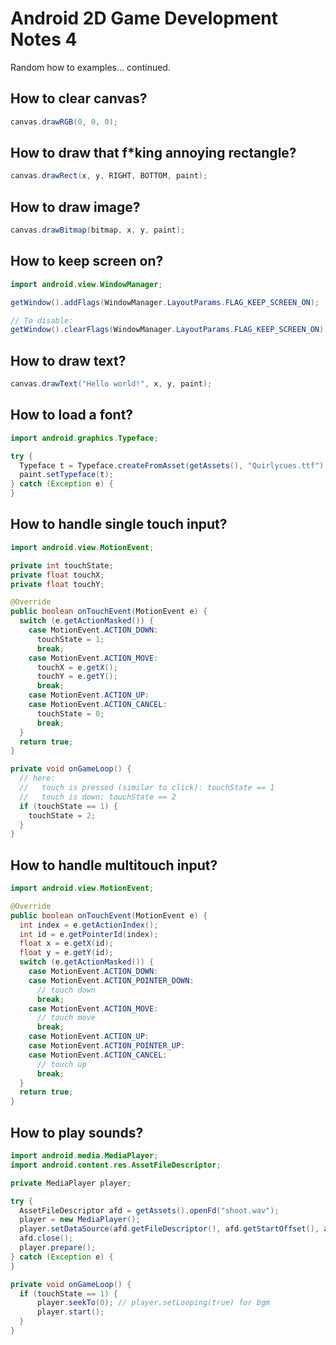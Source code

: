 # Android 2D Game Development Notes 4

Random how to examples... continued.


## How to clear canvas?

```java
canvas.drawRGB(0, 0, 0);
```

## How to draw that f*king annoying rectangle?

```java
canvas.drawRect(x, y, RIGHT, BOTTOM, paint);
```

## How to draw image?

```java
canvas.drawBitmap(bitmap, x, y, paint);
```

## How to keep screen on?

```java
import android.view.WindowManager;

getWindow().addFlags(WindowManager.LayoutParams.FLAG_KEEP_SCREEN_ON);

// To disable:
getWindow().clearFlags(WindowManager.LayoutParams.FLAG_KEEP_SCREEN_ON);
```

## How to draw text?

```java
canvas.drawText("Hello world!", x, y, paint);
```

## How to load a font?

```java
import android.graphics.Typeface;

try {
  Typeface t = Typeface.createFromAsset(getAssets(), "Quirlycues.ttf");
  paint.setTypeface(t);
} catch (Exception e) {
}
```

## How to handle single touch input?

```java
import android.view.MotionEvent;

private int touchState;
private float touchX;
private float touchY;

@Override
public boolean onTouchEvent(MotionEvent e) {
  switch (e.getActionMasked()) {
    case MotionEvent.ACTION_DOWN:
      touchState = 1;
      break;
    case MotionEvent.ACTION_MOVE:
      touchX = e.getX();
      touchY = e.getY();
      break;
    case MotionEvent.ACTION_UP:
    case MotionEvent.ACTION_CANCEL:
      touchState = 0;
      break;
  }
  return true;
}

private void onGameLoop() {
  // here:
  //   touch is pressed (similar to click): touchState == 1
  //   touch is down: touchState == 2
  if (touchState == 1) {
    touchState = 2;
  }
}
```

## How to handle multitouch input?

```java
import android.view.MotionEvent;

@Override
public boolean onTouchEvent(MotionEvent e) {
  int index = e.getActionIndex();
  int id = e.getPointerId(index);
  float x = e.getX(id);
  float y = e.getY(id);
  switch (e.getActionMasked()) {
    case MotionEvent.ACTION_DOWN:
    case MotionEvent.ACTION_POINTER_DOWN:
      // touch down
      break;
    case MotionEvent.ACTION_MOVE:
      // touch move
      break;
    case MotionEvent.ACTION_UP:
    case MotionEvent.ACTION_POINTER_UP:
    case MotionEvent.ACTION_CANCEL:
      // touch up
      break;
  }
  return true;
}
```

## How to play sounds?

```java
import android.media.MediaPlayer;
import android.content.res.AssetFileDescriptor;

private MediaPlayer player;

try {
  AssetFileDescriptor afd = getAssets().openFd("shoot.wav");
  player = new MediaPlayer();
  player.setDataSource(afd.getFileDescriptor(), afd.getStartOffset(), afd.getLength());
  afd.close();
  player.prepare();
} catch (Exception e) {
}

private void onGameLoop() {
  if (touchState == 1) {
      player.seekTo(0); // player.setLooping(true) for bgm
      player.start();
  }
}
```
